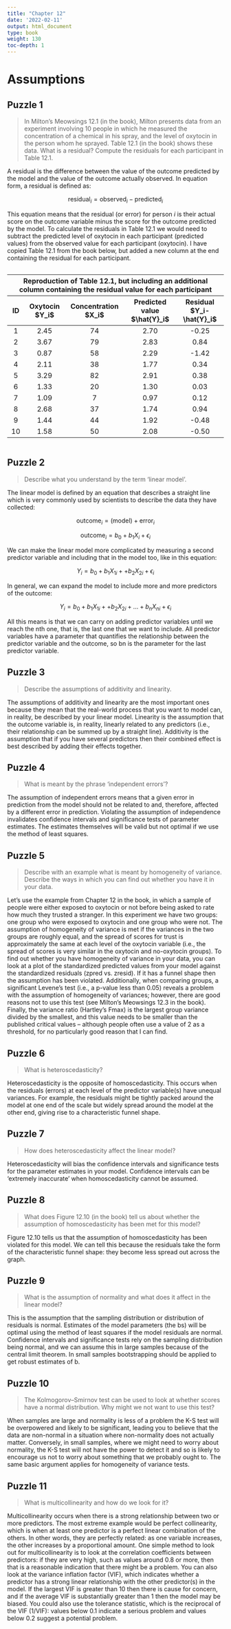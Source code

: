 ```yaml
---
title: "Chapter 12"
date: '2022-02-11'
output: html_document
type: book
weight: 130
toc-depth: 1
---
```


# Assumptions

## Puzzle 1

> In Milton’s Meowsings 12.1 (in the book), Milton presents data from an experiment involving 10 people in which he measured the concentration of a chemical in his spray, and the level of oxytocin in the person whom he sprayed. Table 12.1 (in the book) shows these data. What is a residual? Compute the residuals for each participant in Table 12.1.

A residual is the difference between the value of the outcome predicted by the model and the value of the outcome actually observed. In equation form, a residual is defined as:

$$
\text{residual}_i= \text{observed}_i-\text{predicted}_i
$$

This equation means that the residual (or error) for person *i* is their actual score on the outcome variable minus the score for the outcome predicted by the model. To calculate the residuals in Table 12.1 we would need to subtract the predicted level of oxytocin in each participant (predicted values) from the observed value for each participant (oxytocin). I have copied Table 12.1 from the book below, but added a new column at the end containing the residual for each participant.

<div id="tpctkmcsnh" style="overflow-x:auto;overflow-y:auto;width:auto;height:auto;">
<style>html {
  font-family: -apple-system, BlinkMacSystemFont, 'Segoe UI', Roboto, Oxygen, Ubuntu, Cantarell, 'Helvetica Neue', 'Fira Sans', 'Droid Sans', Arial, sans-serif;
}

#tpctkmcsnh .gt_table {
  display: table;
  border-collapse: collapse;
  margin-left: auto;
  margin-right: auto;
  color: #333333;
  font-size: 16px;
  font-weight: normal;
  font-style: normal;
  background-color: #FFFFFF;
  width: auto;
  border-top-style: solid;
  border-top-width: 2px;
  border-top-color: #A8A8A8;
  border-right-style: none;
  border-right-width: 2px;
  border-right-color: #D3D3D3;
  border-bottom-style: solid;
  border-bottom-width: 2px;
  border-bottom-color: #A8A8A8;
  border-left-style: none;
  border-left-width: 2px;
  border-left-color: #D3D3D3;
}

#tpctkmcsnh .gt_heading {
  background-color: #FFFFFF;
  text-align: center;
  border-bottom-color: #FFFFFF;
  border-left-style: none;
  border-left-width: 1px;
  border-left-color: #D3D3D3;
  border-right-style: none;
  border-right-width: 1px;
  border-right-color: #D3D3D3;
}

#tpctkmcsnh .gt_title {
  color: #333333;
  font-size: 125%;
  font-weight: initial;
  padding-top: 4px;
  padding-bottom: 4px;
  border-bottom-color: #FFFFFF;
  border-bottom-width: 0;
}

#tpctkmcsnh .gt_subtitle {
  color: #333333;
  font-size: 85%;
  font-weight: initial;
  padding-top: 0;
  padding-bottom: 6px;
  border-top-color: #FFFFFF;
  border-top-width: 0;
}

#tpctkmcsnh .gt_bottom_border {
  border-bottom-style: solid;
  border-bottom-width: 2px;
  border-bottom-color: #D3D3D3;
}

#tpctkmcsnh .gt_col_headings {
  border-top-style: solid;
  border-top-width: 2px;
  border-top-color: #D3D3D3;
  border-bottom-style: solid;
  border-bottom-width: 2px;
  border-bottom-color: #D3D3D3;
  border-left-style: none;
  border-left-width: 1px;
  border-left-color: #D3D3D3;
  border-right-style: none;
  border-right-width: 1px;
  border-right-color: #D3D3D3;
}

#tpctkmcsnh .gt_col_heading {
  color: #333333;
  background-color: #FFFFFF;
  font-size: 100%;
  font-weight: normal;
  text-transform: inherit;
  border-left-style: none;
  border-left-width: 1px;
  border-left-color: #D3D3D3;
  border-right-style: none;
  border-right-width: 1px;
  border-right-color: #D3D3D3;
  vertical-align: bottom;
  padding-top: 5px;
  padding-bottom: 6px;
  padding-left: 5px;
  padding-right: 5px;
  overflow-x: hidden;
}

#tpctkmcsnh .gt_column_spanner_outer {
  color: #333333;
  background-color: #FFFFFF;
  font-size: 100%;
  font-weight: normal;
  text-transform: inherit;
  padding-top: 0;
  padding-bottom: 0;
  padding-left: 4px;
  padding-right: 4px;
}

#tpctkmcsnh .gt_column_spanner_outer:first-child {
  padding-left: 0;
}

#tpctkmcsnh .gt_column_spanner_outer:last-child {
  padding-right: 0;
}

#tpctkmcsnh .gt_column_spanner {
  border-bottom-style: solid;
  border-bottom-width: 2px;
  border-bottom-color: #D3D3D3;
  vertical-align: bottom;
  padding-top: 5px;
  padding-bottom: 5px;
  overflow-x: hidden;
  display: inline-block;
  width: 100%;
}

#tpctkmcsnh .gt_group_heading {
  padding: 8px;
  color: #333333;
  background-color: #FFFFFF;
  font-size: 100%;
  font-weight: initial;
  text-transform: inherit;
  border-top-style: solid;
  border-top-width: 2px;
  border-top-color: #D3D3D3;
  border-bottom-style: solid;
  border-bottom-width: 2px;
  border-bottom-color: #D3D3D3;
  border-left-style: none;
  border-left-width: 1px;
  border-left-color: #D3D3D3;
  border-right-style: none;
  border-right-width: 1px;
  border-right-color: #D3D3D3;
  vertical-align: middle;
}

#tpctkmcsnh .gt_empty_group_heading {
  padding: 0.5px;
  color: #333333;
  background-color: #FFFFFF;
  font-size: 100%;
  font-weight: initial;
  border-top-style: solid;
  border-top-width: 2px;
  border-top-color: #D3D3D3;
  border-bottom-style: solid;
  border-bottom-width: 2px;
  border-bottom-color: #D3D3D3;
  vertical-align: middle;
}

#tpctkmcsnh .gt_from_md > :first-child {
  margin-top: 0;
}

#tpctkmcsnh .gt_from_md > :last-child {
  margin-bottom: 0;
}

#tpctkmcsnh .gt_row {
  padding-top: 8px;
  padding-bottom: 8px;
  padding-left: 5px;
  padding-right: 5px;
  margin: 10px;
  border-top-style: solid;
  border-top-width: 1px;
  border-top-color: #D3D3D3;
  border-left-style: none;
  border-left-width: 1px;
  border-left-color: #D3D3D3;
  border-right-style: none;
  border-right-width: 1px;
  border-right-color: #D3D3D3;
  vertical-align: middle;
  overflow-x: hidden;
}

#tpctkmcsnh .gt_stub {
  color: #333333;
  background-color: #FFFFFF;
  font-size: 100%;
  font-weight: initial;
  text-transform: inherit;
  border-right-style: solid;
  border-right-width: 2px;
  border-right-color: #D3D3D3;
  padding-left: 12px;
}

#tpctkmcsnh .gt_summary_row {
  color: #333333;
  background-color: #FFFFFF;
  text-transform: inherit;
  padding-top: 8px;
  padding-bottom: 8px;
  padding-left: 5px;
  padding-right: 5px;
}

#tpctkmcsnh .gt_first_summary_row {
  padding-top: 8px;
  padding-bottom: 8px;
  padding-left: 5px;
  padding-right: 5px;
  border-top-style: solid;
  border-top-width: 2px;
  border-top-color: #D3D3D3;
}

#tpctkmcsnh .gt_grand_summary_row {
  color: #333333;
  background-color: #FFFFFF;
  text-transform: inherit;
  padding-top: 8px;
  padding-bottom: 8px;
  padding-left: 5px;
  padding-right: 5px;
}

#tpctkmcsnh .gt_first_grand_summary_row {
  padding-top: 8px;
  padding-bottom: 8px;
  padding-left: 5px;
  padding-right: 5px;
  border-top-style: double;
  border-top-width: 6px;
  border-top-color: #D3D3D3;
}

#tpctkmcsnh .gt_striped {
  background-color: rgba(128, 128, 128, 0.05);
}

#tpctkmcsnh .gt_table_body {
  border-top-style: solid;
  border-top-width: 2px;
  border-top-color: #D3D3D3;
  border-bottom-style: solid;
  border-bottom-width: 2px;
  border-bottom-color: #D3D3D3;
}

#tpctkmcsnh .gt_footnotes {
  color: #333333;
  background-color: #FFFFFF;
  border-bottom-style: none;
  border-bottom-width: 2px;
  border-bottom-color: #D3D3D3;
  border-left-style: none;
  border-left-width: 2px;
  border-left-color: #D3D3D3;
  border-right-style: none;
  border-right-width: 2px;
  border-right-color: #D3D3D3;
}

#tpctkmcsnh .gt_footnote {
  margin: 0px;
  font-size: 90%;
  padding: 4px;
}

#tpctkmcsnh .gt_sourcenotes {
  color: #333333;
  background-color: #FFFFFF;
  border-bottom-style: none;
  border-bottom-width: 2px;
  border-bottom-color: #D3D3D3;
  border-left-style: none;
  border-left-width: 2px;
  border-left-color: #D3D3D3;
  border-right-style: none;
  border-right-width: 2px;
  border-right-color: #D3D3D3;
}

#tpctkmcsnh .gt_sourcenote {
  font-size: 90%;
  padding: 4px;
}

#tpctkmcsnh .gt_left {
  text-align: left;
}

#tpctkmcsnh .gt_center {
  text-align: center;
}

#tpctkmcsnh .gt_right {
  text-align: right;
  font-variant-numeric: tabular-nums;
}

#tpctkmcsnh .gt_font_normal {
  font-weight: normal;
}

#tpctkmcsnh .gt_font_bold {
  font-weight: bold;
}

#tpctkmcsnh .gt_font_italic {
  font-style: italic;
}

#tpctkmcsnh .gt_super {
  font-size: 65%;
}

#tpctkmcsnh .gt_footnote_marks {
  font-style: italic;
  font-weight: normal;
  font-size: 65%;
}
</style>
<table class="gt_table">
  <thead class="gt_header">
    <tr>
      <th colspan="5" class="gt_heading gt_title gt_font_normal gt_bottom_border" style>Reproduction of Table 12.1, but including an additional column containing the residual value for each participant</th>
    </tr>
    
  </thead>
  <thead class="gt_col_headings">
    <tr>
      <th class="gt_col_heading gt_columns_bottom_border gt_right" rowspan="1" colspan="1" style="text-align: center;">ID</th>
      <th class="gt_col_heading gt_columns_bottom_border gt_right" rowspan="1" colspan="1" style="text-align: center;">Oxytocin<br>$Y_i$</th>
      <th class="gt_col_heading gt_columns_bottom_border gt_right" rowspan="1" colspan="1" style="text-align: center;">Concentration<br>$X_i$</th>
      <th class="gt_col_heading gt_columns_bottom_border gt_right" rowspan="1" colspan="1" style="text-align: center;">Predicted value<br>$\hat{Y}_i$</th>
      <th class="gt_col_heading gt_columns_bottom_border gt_right" rowspan="1" colspan="1" style="text-align: center;">Residual<br>$Y_i-\hat{Y}_i$</th>
    </tr>
  </thead>
  <tbody class="gt_table_body">
    <tr><td class="gt_row gt_right" style="text-align: center;">1</td>
<td class="gt_row gt_right" style="text-align: center;">2.45</td>
<td class="gt_row gt_right" style="text-align: center;">74</td>
<td class="gt_row gt_right" style="text-align: center;">2.70</td>
<td class="gt_row gt_right" style="text-align: center;">-0.25</td></tr>
    <tr><td class="gt_row gt_right" style="text-align: center;">2</td>
<td class="gt_row gt_right" style="text-align: center;">3.67</td>
<td class="gt_row gt_right" style="text-align: center;">79</td>
<td class="gt_row gt_right" style="text-align: center;">2.83</td>
<td class="gt_row gt_right" style="text-align: center;">0.84</td></tr>
    <tr><td class="gt_row gt_right" style="text-align: center;">3</td>
<td class="gt_row gt_right" style="text-align: center;">0.87</td>
<td class="gt_row gt_right" style="text-align: center;">58</td>
<td class="gt_row gt_right" style="text-align: center;">2.29</td>
<td class="gt_row gt_right" style="text-align: center;">-1.42</td></tr>
    <tr><td class="gt_row gt_right" style="text-align: center;">4</td>
<td class="gt_row gt_right" style="text-align: center;">2.11</td>
<td class="gt_row gt_right" style="text-align: center;">38</td>
<td class="gt_row gt_right" style="text-align: center;">1.77</td>
<td class="gt_row gt_right" style="text-align: center;">0.34</td></tr>
    <tr><td class="gt_row gt_right" style="text-align: center;">5</td>
<td class="gt_row gt_right" style="text-align: center;">3.29</td>
<td class="gt_row gt_right" style="text-align: center;">82</td>
<td class="gt_row gt_right" style="text-align: center;">2.91</td>
<td class="gt_row gt_right" style="text-align: center;">0.38</td></tr>
    <tr><td class="gt_row gt_right" style="text-align: center;">6</td>
<td class="gt_row gt_right" style="text-align: center;">1.33</td>
<td class="gt_row gt_right" style="text-align: center;">20</td>
<td class="gt_row gt_right" style="text-align: center;">1.30</td>
<td class="gt_row gt_right" style="text-align: center;">0.03</td></tr>
    <tr><td class="gt_row gt_right" style="text-align: center;">7</td>
<td class="gt_row gt_right" style="text-align: center;">1.09</td>
<td class="gt_row gt_right" style="text-align: center;">7</td>
<td class="gt_row gt_right" style="text-align: center;">0.97</td>
<td class="gt_row gt_right" style="text-align: center;">0.12</td></tr>
    <tr><td class="gt_row gt_right" style="text-align: center;">8</td>
<td class="gt_row gt_right" style="text-align: center;">2.68</td>
<td class="gt_row gt_right" style="text-align: center;">37</td>
<td class="gt_row gt_right" style="text-align: center;">1.74</td>
<td class="gt_row gt_right" style="text-align: center;">0.94</td></tr>
    <tr><td class="gt_row gt_right" style="text-align: center;">9</td>
<td class="gt_row gt_right" style="text-align: center;">1.44</td>
<td class="gt_row gt_right" style="text-align: center;">44</td>
<td class="gt_row gt_right" style="text-align: center;">1.92</td>
<td class="gt_row gt_right" style="text-align: center;">-0.48</td></tr>
    <tr><td class="gt_row gt_right" style="text-align: center;">10</td>
<td class="gt_row gt_right" style="text-align: center;">1.58</td>
<td class="gt_row gt_right" style="text-align: center;">50</td>
<td class="gt_row gt_right" style="text-align: center;">2.08</td>
<td class="gt_row gt_right" style="text-align: center;">-0.50</td></tr>
  </tbody>
  
  
</table>
</div>

## Puzzle 2

> Describe what you understand by the term ‘linear model’.

The linear model is defined by an equation that describes a straight line which is very commonly used by scientists to describe the data they have collected:

$$
\text{outcome}_i=(\text{model})+\text{error}_i
$$

$$
\text{outcome}_i= b_0 + b_1X_i + \epsilon_i
$$

We can make the linear model more complicated by measuring a second predictor variable and including that in the model too, like in this equation:

$$
Y_i = b_0 + b_1X_{1i} + + b_2X_{2i} + \epsilon_i
$$

In general, we can expand the model to include more and more predictors of the outcome:

$$
Y_i= b_0 + b_1X_{1i} + + b_2X_{2i} + \dots + b_nX_{ni} + \epsilon_i
$$

All this means is that we can carry on adding predictor variables until we reach the nth one, that is, the last one that we want to include. All predictor variables have a parameter that quantifies the relationship between the predictor variable and the outcome, so bn is the parameter for the last predictor variable.

## Puzzle 3

> Describe the assumptions of additivity and linearity.

The assumptions of additivity and linearity are the most important ones because they mean that the real-world process that you want to model can, in reality, be described by your linear model. Linearity is the assumption that the outcome variable is, in reality, linearly related to any predictors (i.e., their relationship can be summed up by a straight line). Additivity is the assumption that if you have several predictors then their combined effect is best described by adding their effects together.

## Puzzle 4

> What is meant by the phrase ‘independent errors’?

The assumption of independent errors means that a given error in prediction from the model should not be related to and, therefore, affected by a different error in prediction. Violating the assumption of independence invalidates confidence intervals and significance tests of parameter estimates. The estimates themselves will be valid but not optimal if we use the method of least squares.

## Puzzle 5

> Describe with an example what is meant by homogeneity of variance. Describe the ways in which you can find out whether you have it in your data.

Let’s use the example from Chapter 12 in the book, in which a sample of people were either exposed to oxytocin or not before being asked to rate how much they trusted a stranger. In this experiment we have two groups: one group who were exposed to oxytocin and one group who were not. The assumption of homogeneity of variance is met if the variances in the two groups are roughly equal, and the spread of scores for trust is approximately the same at each level of the oxytocin variable (i.e., the spread of scores is very similar in the oxytocin and no-oxytocin groups).
To find out whether you have homogeneity of variance in your data, you can look at a plot of the standardized predicted values from your model against the standardized residuals (zpred vs. zresid). If it has a funnel shape then the assumption has been violated. Additionally, when comparing groups, a significant Levene’s test (i.e., a p-value less than 0.05) reveals a problem with the assumption of homogeneity of variances; however, there are good reasons not to use this test (see Milton’s Meowsings 12.3 in the book). Finally, the variance ratio (Hartley’s Fmax) is the largest group variance divided by the smallest, and this value needs to be smaller than the published critical values – although people often use a value of 2 as a threshold, for no particularly good reason that I can find.

## Puzzle 6

> What is heteroscedasticity?

Heteroscedasticity is the opposite of homoscedasticity. This occurs when the residuals (errors) at each level of the predictor variable(s) have unequal variances. For example, the residuals might be tightly packed around the model at one end of the scale but widely spread around the model at the other end, giving rise to a characteristic funnel shape.

## Puzzle 7

> How does heteroscedasticity affect the linear model?

Heteroscedasticity will bias the confidence intervals and significance tests for the parameter estimates in your model. Confidence intervals can be ‘extremely inaccurate’ when homoscedasticity cannot be assumed.

## Puzzle 8

> What does Figure 12.10 (in the book) tell us about whether the assumption of homoscedasticity has been met for this model?

Figure 12.10 tells us that the assumption of homoscedasticity has been violated for this model. We can tell this because the residuals take the form of the characteristic funnel shape: they become less spread out across the graph.

## Puzzle 9

> What is the assumption of normality and what does it affect in the linear model?

This is the assumption that the sampling distribution or distribution of residuals is normal. Estimates of the model parameters (the bs) will be optimal using the method of least squares if the model residuals are normal. Confidence intervals and significance tests rely on the sampling distribution being normal, and we can assume this in large samples because of the central limit theorem. In small samples bootstrapping should be applied to get robust estimates of b.

## Puzzle 10

> The Kolmogorov–Smirnov test can be used to look at whether scores have a normal distribution. Why might we not want to use this test?

When samples are large and normality is less of a problem the K-S test will be overpowered and likely to be significant, leading you to believe that the data are non-normal in a situation where non-normality does not actually matter. Conversely, in small samples, where we might need to worry about normality, the K-S test will not have the power to detect it and so is likely to encourage us not to worry about something that we probably ought to. The same basic argument applies for homogeneity of variance tests.

## Puzzle 11

> What is multicollinearity and how do we look for it?

Multicollinearity occurs when there is a strong relationship between two or more predictors. The most extreme example would be perfect collinearity, which is when at least one predictor is a perfect linear combination of the others. In other words, they are perfectly related: as one variable increases, the other increases by a proportional amount.
One simple method to look out for multicollinearity is to look at the correlation coefficients between predictors: if they are very high, such as values around 0.8 or more, then that is a reasonable indication that there might be a problem. You can also look at the variance inflation factor (VIF), which indicates whether a predictor has a strong linear relationship with the other predictor(s) in the model. If the largest VIF is greater than 10 then there is cause for concern, and if the average VIF is substantially greater than 1 then the model may be biased. You could also use the tolerance statistic, which is the reciprocal of the VIF (1/VIF): values below 0.1 indicate a serious problem and values below 0.2 suggest a potential problem.
